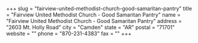 +++
slug = "fairview-united-methodist-church-good-samaritan-pantry"
title = "Fairview United Methodist Church - Good Samaritan Pantry"
name = "Fairview United Methodist Church - Good Samaritan Pantry"
address = "2603 Mt. Holly Road"
city = "Camden"
state = "AR"
postal = "71701"
website = ""
phone = "870-231-4383"
fax = ""
+++

